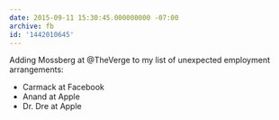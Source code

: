 ```yaml
---
date: 2015-09-11 15:30:45.000000000 -07:00
archive: fb
id: '1442010645'
---
```


Adding Mossberg at @TheVerge to my list of unexpected employment arrangements:

* Carmack at Facebook
* Anand at Apple
* Dr. Dre at Apple
